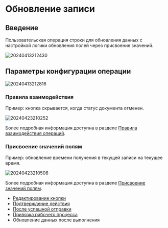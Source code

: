 # Обновление записи

## Введение

Пользовательская операция строки для обновления данных с настройкой логики обновления полей через присвоение значений.

![20240413212430](https://static-docs.nocobase.com/20240413212430.png)

## Параметры конфигурации операции

![20240413212816](https://static-docs.nocobase.com/20240413212816.png)

### Правила взаимодействия

Пример: кнопка скрывается, когда статус документа отменен.

![20240423210252](https://static-docs.nocobase.com/20240423210252.png)

Более подробная информация доступна в разделе [Правила взаимодействия операций](/handbook/ui/actions/action-settings/linkage-rule).

### Присвоение значений полям

Пример: обновление времени получения в текущей записи на текущее время.

![20240423210506](https://static-docs.nocobase.com/20240423210506.png)

Более подробная информация доступна в разделе [Присвоение значений полям](handbook/ui/actions/action-settings/assign-values).

- [Редактирование кнопки](/handbook/ui/actions/action-settings/edit-button)
- [Подтверждение действия](/handbook/ui/actions/action-settings/double-check)
- [После успешной отправки](/handbook/ui/actions/action-settings/affter-successful)
- [Привязка рабочего процесса](/handbook/ui/actions/action-settings/bind-workflow)
- Обновление данных после выполнения
